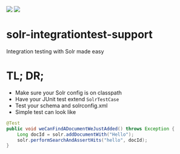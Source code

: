 [![][Build Status img]][Build Status]
[![][license img]][license]

# solr-integrationtest-support

Integration testing with Solr made easy


[Build Status]:https://travis-ci.org/finn-no/solr-integrationtest-support
[Build Status img]:https://travis-ci.org/finn-no/solr-integrationtest-support.svg?branch=master
[license]:LICENSE
[license img]:https://img.shields.io/badge/License-Apache%202-blue.svg


# TL; DR;
* Make sure your Solr config is on classpath
* Have your JUnit test extend `SolrTestCase`
* Test your schema and solrconfig.xml
* Simple test can look like

```java
@Test
public void weCanFindADocumentWeJustAdded() throws Exception {
    Long docId = solr.addDocumentWith("Hello");
    solr.performSearchAndAssertHits("hello", docId);
}
```
